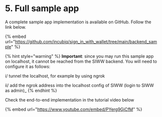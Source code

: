 # 5. Full sample app

A complete sample app implementation is available on GitHub. Follow the link below.

{% embed url="https://github.com/incubiq/sign_in_with_wallet/tree/main/backend_sample" %}

{% hint style="warning" %}
**Important**: since you may run this sample app on localhost, it cannot be reached from the SIWW backend. You will need to configure it as follows:&#x20;

i/ tunnel the localhost, for example by using ngrok

ii/ add the ngrok address into the localhost config of SIWW (login to SIWW as admin)\_
{% endhint %}

Check the end-to-end implementation in the tutorial video below

{% embed url="https://www.youtube.com/embed/PYerg9GjCfM" %}
